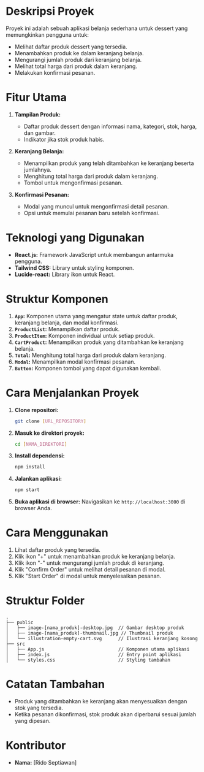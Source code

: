 # Deskripsi Proyek

Proyek ini adalah sebuah aplikasi belanja sederhana untuk dessert yang memungkinkan pengguna untuk:

- Melihat daftar produk dessert yang tersedia.
- Menambahkan produk ke dalam keranjang belanja.
- Mengurangi jumlah produk dari keranjang belanja.
- Melihat total harga dari produk dalam keranjang.
- Melakukan konfirmasi pesanan.

# Fitur Utama

1. **Tampilan Produk:**
   - Daftar produk dessert dengan informasi nama, kategori, stok, harga, dan gambar.
   - Indikator jika stok produk habis.
2. **Keranjang Belanja:**

   - Menampilkan produk yang telah ditambahkan ke keranjang beserta jumlahnya.
   - Menghitung total harga dari produk dalam keranjang.
   - Tombol untuk mengonfirmasi pesanan.

3. **Konfirmasi Pesanan:**
   - Modal yang muncul untuk mengonfirmasi detail pesanan.
   - Opsi untuk memulai pesanan baru setelah konfirmasi.

# Teknologi yang Digunakan

- **React.js:** Framework JavaScript untuk membangun antarmuka pengguna.
- **Tailwind CSS:** Library untuk styling komponen.
- **Lucide-react:** Library ikon untuk React.

# Struktur Komponen

1. **`App`:** Komponen utama yang mengatur state untuk daftar produk, keranjang belanja, dan modal konfirmasi.
2. **`ProductList`:** Menampilkan daftar produk.
3. **`ProductItem`:** Komponen individual untuk setiap produk.
4. **`CartProduct`:** Menampilkan produk yang ditambahkan ke keranjang belanja.
5. **`Total`:** Menghitung total harga dari produk dalam keranjang.
6. **`Modal`:** Menampilkan modal konfirmasi pesanan.
7. **`Button`:** Komponen tombol yang dapat digunakan kembali.

# Cara Menjalankan Proyek

1. **Clone repositori:**

   ```bash
   git clone [URL_REPOSITORY]
   ```

2. **Masuk ke direktori proyek:**

   ```bash
   cd [NAMA_DIREKTORI]
   ```

3. **Install dependensi:**

   ```bash
   npm install
   ```

4. **Jalankan aplikasi:**

   ```bash
   npm start
   ```

5. **Buka aplikasi di browser:**
   Navigasikan ke `http://localhost:3000` di browser Anda.

# Cara Menggunakan

1. Lihat daftar produk yang tersedia.
2. Klik ikon "+" untuk menambahkan produk ke keranjang belanja.
3. Klik ikon "-" untuk mengurangi jumlah produk di keranjang.
4. Klik "Confirm Order" untuk melihat detail pesanan di modal.
5. Klik "Start Order" di modal untuk menyelesaikan pesanan.

# Struktur Folder

```
.
├── public
│   ├── image-[nama_produk]-desktop.jpg  // Gambar desktop produk
│   ├── image-[nama_produk]-thumbnail.jpg // Thumbnail produk
│   └── illustration-empty-cart.svg      // Ilustrasi keranjang kosong
├── src
│   ├── App.js                           // Komponen utama aplikasi
│   ├── index.js                         // Entry point aplikasi
│   └── styles.css                       // Styling tambahan
```

# Catatan Tambahan

- Produk yang ditambahkan ke keranjang akan menyesuaikan dengan stok yang tersedia.
- Ketika pesanan dikonfirmasi, stok produk akan diperbarui sesuai jumlah yang dipesan.

# Kontributor

- **Nama:** [Rido Septiawan]
